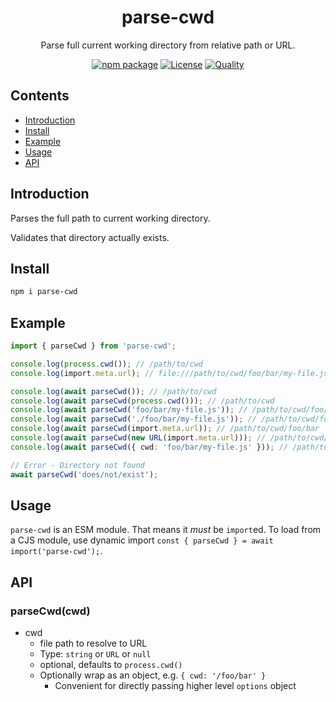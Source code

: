 <div style="text-align:center">

<h1>parse-cwd</h1>
<p>Parse full current working directory from relative path or URL.</p>

[![npm package](https://badge.fury.io/js/parse-cwd.svg)](https://www.npmjs.com/package/parse-cwd)
[![License](https://img.shields.io/github/license/JacobLey/jacobley.svg)](https://github.com/JacobLey/jacobley/blob/main/LICENSE)
[![Quality](https://img.shields.io/npms-io/quality-score/parse-cwd.svg)](https://www.npmjs.com/package/parse-cwd)

</div>

## Contents
- [Introduction](#introduction)
- [Install](#install)
- [Example](#example)
- [Usage](#usage)
- [API](#api)

<a name="Introduction"></a>
## Introduction

Parses the full path to current working directory.

Validates that directory actually exists.

<a name="Install"></a>
## Install

```sh
npm i parse-cwd
```

<a name="Example"></a>
## Example

```ts
import { parseCwd } from 'parse-cwd';

console.log(process.cwd()); // /path/to/cwd
console.log(import.meta.url); // file:///path/to/cwd/foo/bar/my-file.js

console.log(await parseCwd()); // /path/to/cwd
console.log(await parseCwd(process.cwd())); // /path/to/cwd
console.log(await parseCwd('foo/bar/my-file.js')); // /path/to/cwd/foo/bar
console.log(await parseCwd('./foo/bar/my-file.js')); // /path/to/cwd/foo/bar
console.log(await parseCwd(import.meta.url)); // /path/to/cwd/foo/bar
console.log(await parseCwd(new URL(import.meta.url))); // /path/to/cwd/foo/bar
console.log(await parseCwd({ cwd: 'foo/bar/my-file.js' })); // /path/to/cwd/foo/bar

// Error - Directory not found
await parseCwd('does/not/exist');
```

<a name="usage"></a>
## Usage

`parse-cwd` is an ESM module. That means it _must_ be `import`ed. To load from a CJS module, use dynamic import `const { parseCwd } = await import('parse-cwd');`.

<a name="api"></a>
## API

### parseCwd(cwd)

* cwd
  * file path to resolve to URL
  * Type: `string` or `URL` or `null`
  * optional, defaults to `process.cwd()`
  * Optionally wrap as an object, e.g. `{ cwd: '/foo/bar' }`
    * Convenient for directly passing higher level `options` object
